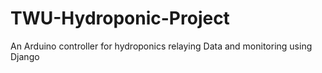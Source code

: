 # TWU-Hydroponic-Project
An Arduino controller for hydroponics relaying Data and monitoring using Django 
